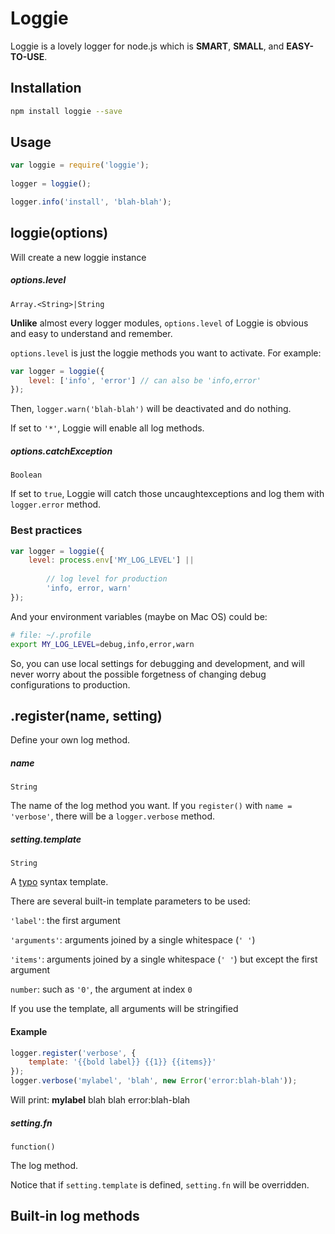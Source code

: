 # Loggie

Loggie is a lovely logger for node.js which is **SMART**, **SMALL**, and **EASY-TO-USE**.

## Installation

```bash
npm install loggie --save
```
	
## Usage

```js
var loggie = require('loggie');
	
logger = loggie();

logger.info('install', 'blah-blah');
```

## loggie(options)
Will create a new loggie instance

##### options.level
`Array.<String>|String`

**Unlike** almost every logger modules, `options.level` of Loggie is obvious and easy to understand and remember.

`options.level` is just the loggie methods you want to activate. For example:

```js
var logger = loggie({
	level: ['info', 'error'] // can also be 'info,error'
});
```

Then, `logger.warn('blah-blah')` will be deactivated and do nothing.

If set to `'*'`, Loggie will enable all log methods.

##### options.catchException
`Boolean`

If set to `true`, Loggie will catch those uncaughtexceptions and log them with `logger.error` method.

### Best practices

```js
var logger = loggie({
	level: process.env['MY_LOG_LEVEL'] || 
	
		// log level for production
		'info, error, warn'
});
```
And your environment variables (maybe on Mac OS) could be:

```bash
# file: ~/.profile
export MY_LOG_LEVEL=debug,info,error,warn
```

So, you can use local settings for debugging and development, and will never worry about the possible forgetness of changing debug configurations to production.

## .register(name, setting)

Define your own log method.

##### name
`String`

The name of the log method you want. If you `register()` with `name = 'verbose'`, there will be a `logger.verbose` method.


##### setting.template
`String`

A [typo](https://github.com/kaelzhang/typo) syntax template.

There are several built-in template parameters to be used:

`'label'`: the first argument

`'arguments'`: arguments joined by a single whitespace (`' '`)

`'items'`: arguments joined by a single whitespace (`' '`) but except the first argument

`number`: such as `'0'`, the argument at index `0`

If you use the template, all arguments will be stringified


#### Example

```js
logger.register('verbose', {
	template: '{{bold label}} {{1}} {{items}}'
});
logger.verbose('mylabel', 'blah', new Error('error:blah-blah'));
```

Will print: **mylabel** blah blah error:blah-blah


##### setting.fn
`function()`

The log method.

Notice that if `setting.template` is defined, 	`setting.fn` will be overridden.


## Built-in log methods












